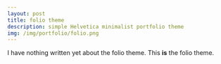 ```yaml
---
layout: post
title: folio theme
description: simple Helvetica minimalist portfolio theme
img: /img/portfolio/folio.png
---
```


I have nothing written yet about the folio theme. This **is** the folio theme. 